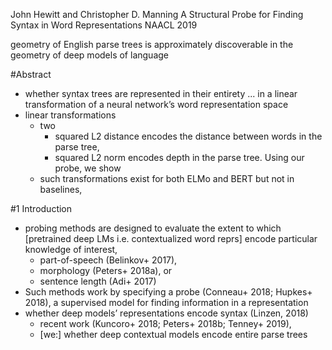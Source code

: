 John Hewitt and Christopher D. Manning
A Structural Probe for Finding Syntax in Word Representations
NAACL 2019

geometry of English parse trees is approximately discoverable in the geometry
of deep models of language

#Abstract

* whether syntax trees are represented in their entirety ...  in a linear
  transformation of a neural network’s word representation space
* linear transformations
  * two
    * squared L2 distance encodes the distance between words in the parse tree,
    * squared L2 norm encodes depth in the parse tree. Using our probe, we show
  * such transformations exist for both ELMo and BERT but not in baselines,

#1 Introduction

* probing methods are designed to evaluate the extent to which [pretrained deep
  LMs i.e. contextualized word reprs] encode particular knowledge of interest,
  * part-of-speech (Belinkov+ 2017),
  * morphology (Peters+ 2018a), or
  * sentence length (Adi+ 2017)
* Such methods work by specifying a probe (Conneau+ 2018; Hupkes+ 2018), a
  supervised model for finding information in a representation
* whether deep models’ representations encode syntax (Linzen, 2018)
  * recent work (Kuncoro+ 2018; Peters+ 2018b; Tenney+ 2019),
  * [we:] whether deep contextual models encode entire parse trees
